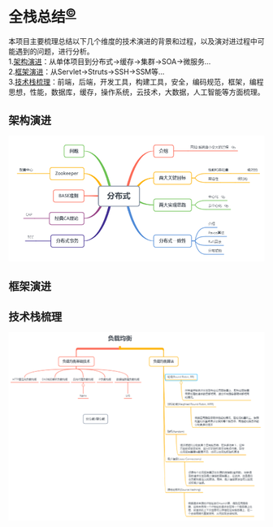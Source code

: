 # 全栈总结<sup>[©](https://github.com/zhangyangbing)</sup>
本项目主要梳理总结以下几个维度的技术演进的背景和过程，以及演对进过程中可能遇到的问题，进行分析。<br>
1.[架构演进](#架构演进)：从单体项目到分布式->缓存->集群->SOA->微服务...<br/>
2.[框架演进](#框架演进)：从Servlet->Struts->SSH->SSM等...<br/>
3.[技术栈梳理](#技术栈梳理)：前端，后端，开发工具，构建工具，安全，编码规范，框架，编程思想，性能，数据库，缓存，操作系统，云技术，大数据，人工智能等方面梳理。

## 架构演进

![分布式](.README_images/分布式.png)
## 框架演进

## 技术栈梳理
![负载均衡](.README_images/负载均衡.png)